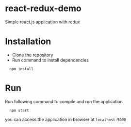 # react-redux-demo
Simple react.js application with redux


# Installation
* Clone the repository
* Run command to install dependencies 
```
  npm install
```

# Run 
Run following command to compile and run the application
```
  npm start
```
you can access the application in browser at `localhost:5000`

